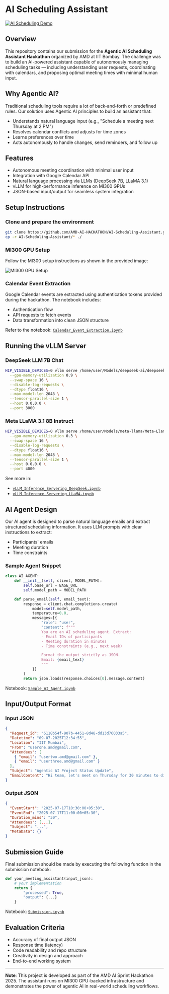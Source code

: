 # AI Scheduling Assistant

[![AI Scheduling Demo](https://i.postimg.cc/LXBjXZhF/temp-Image4-DNir5.avif)](https://postimg.cc/G8t4gtkX)
## Overview

This repository contains our submission for the **Agentic AI Scheduling Assistant Hackathon** organized by AMD at IIT Bombay. The challenge was to build an AI-powered assistant capable of autonomously managing scheduling tasks — including understanding user requests, coordinating with calendars, and proposing optimal meeting times with minimal human input.

## Why Agentic AI?

Traditional scheduling tools require a lot of back-and-forth or predefined rules. Our solution uses Agentic AI principles to build an assistant that:

- Understands natural language input (e.g., "Schedule a meeting next Thursday at 2 PM")
- Resolves calendar conflicts and adjusts for time zones
- Learns preferences over time
- Acts autonomously to handle changes, send reminders, and follow up

## Features

- Autonomous meeting coordination with minimal user input  
- Integration with Google Calendar API  
- Natural language processing via LLMs (DeepSeek 7B, LLaMA 3.1)  
- vLLM for high-performance inference on MI300 GPUs  
- JSON-based input/output for seamless system integration  

## Setup Instructions

### Clone and prepare the environment

```bash
git clone https://github.com/AMD-AI-HACKATHON/AI-Scheduling-Assistant.git
cp -r AI-Scheduling-Assistant/* ./
```

### MI300 GPU Setup

Follow the MI300 setup instructions as shown in the provided image:

![MI300 GPU Setup](https://github.com/user-attachments/assets/3b9d68c7-f994-486b-8734-ff61648bb192)

### Calendar Event Extraction

Google Calendar events are extracted using authentication tokens provided during the hackathon. The notebook includes:

- Authentication flow  
- API requests to fetch events  
- Data transformation into clean JSON structure  

Refer to the notebook: [`Calendar_Event_Extraction.ipynb`](https://github.com/AMD-AI-HACKATHON/AI-Scheduling-Assistant/blob/main/Calendar_Event_Extraction.ipynb)

## Running the vLLM Server

### DeepSeek LLM 7B Chat

```bash
HIP_VISIBLE_DEVICES=0 vllm serve /home/user/Models/deepseek-ai/deepseek-llm-7b-chat \
  --gpu-memory-utilization 0.9 \
  --swap-space 16 \
  --disable-log-requests \
  --dtype float16 \
  --max-model-len 2048 \
  --tensor-parallel-size 1 \
  --host 0.0.0.0 \
  --port 3000
```

### Meta LLaMA 3.1 8B Instruct

```bash
HIP_VISIBLE_DEVICES=0 vllm serve /home/user/Models/meta-llama/Meta-Llama-3.1-8B-Instruct \
  --gpu-memory-utilization 0.3 \
  --swap-space 16 \
  --disable-log-requests \
  --dtype float16 \
  --max-model-len 2048 \
  --tensor-parallel-size 1 \
  --host 0.0.0.0 \
  --port 4000
```

See more in:  
- [`vLLM_Inference_Servering_DeepSeek.ipynb`](https://github.com/AMD-AI-HACKATHON/AI-Scheduling-Assistant/blob/main/vLLM_Inference_Servering_DeepSeek.ipynb)  
- [`vLLM_Inference_Servering_LLaMA.ipynb`](https://gitenterprise.xilinx.com/asirra/AI-Scheduling-Assistant/blob/main/vLLM_Inference_Servering_LLaMA.ipynb)

## AI Agent Design

Our AI agent is designed to parse natural language emails and extract structured scheduling information. It uses LLM prompts with clear instructions to extract:

- Participants' emails  
- Meeting duration  
- Time constraints  

### Sample Agent Snippet

```python
class AI_AGENT:
    def __init__(self, client, MODEL_PATH):
        self.base_url = BASE_URL
        self.model_path = MODEL_PATH

    def parse_email(self, email_text):
        response = client.chat.completions.create(
            model=self.model_path,
            temperature=0.0,
            messages=[{
                "role": "user",
                "content": f"""
                You are an AI scheduling agent. Extract:
                - Email IDs of participants
                - Meeting duration in minutes
                - Time constraints (e.g., next week)

                Format the output strictly as JSON.
                Email: {email_text}
                """
            }]
        )
        return json.loads(response.choices[0].message.content)
```

Notebook: [`Sample_AI_Agent.ipynb`](https://github.com/AMD-AI-HACKATHON/AI-Scheduling-Assistant/blob/main/Sample_AI_Agent.ipynb)

## Input/Output Format

### Input JSON

```json
{
  "Request_id": "6118b54f-907b-4451-8d48-dd13d76033a5",
  "Datetime": "09-07-2025T12:34:55",
  "Location": "IIT Mumbai",
  "From": "userone.amd@gmail.com",
  "Attendees": [
    { "email": "usertwo.amd@gmail.com" },
    { "email": "userthree.amd@gmail.com" }
  ],
  "Subject": "Agentic AI Project Status Update",
  "EmailContent": "Hi team, let's meet on Thursday for 30 minutes to discuss the status of Agentic AI Project."
}
```

### Output JSON

```json
{
  "EventStart": "2025-07-17T10:30:00+05:30",
  "EventEnd": "2025-07-17T11:00:00+05:30",
  "Duration_mins": "30",
  "Attendees": [...],
  "Subject": "...",
  "MetaData": {}
}
```

## Submission Guide

Final submission should be made by executing the following function in the submission notebook:

```python
def your_meeting_assistant(input_json):
    # your implementation
    return {
        "processed": True,
        "output": {...}
    }
```

Notebook: [`Submission.ipynb`](https://github.com/AMD-AI-HACKATHON/AI-Scheduling-Assistant/blob/main/Submission.ipynb)

## Evaluation Criteria

- Accuracy of final output JSON  
- Response time (latency)  
- Code readability and repo structure  
- Creativity in design and approach  
- End-to-end working system  

---

**Note**: This project is developed as part of the AMD AI Sprint Hackathon 2025. The assistant runs on MI300 GPU-backed infrastructure and demonstrates the power of agentic AI in real-world scheduling workflows.
